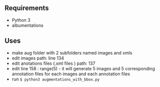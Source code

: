 



## Requirements
 * Python 3 
 * albumentations

## Uses 

- make aug folder with 2 subfolders named images and xmls
- edit images path: line 134 
- edit anotations files (.xml files ) path: 137 
- edit line 158 : range(5) - it will generate 5 images and 5 corresponding annotation files for each images and each annotation files
- run `$ python3 augmentations_with_bbox.py`


